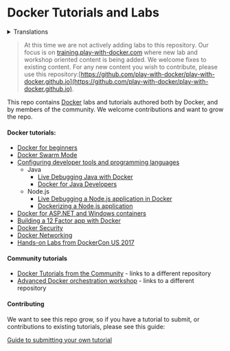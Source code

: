 # Docker Tutorials and Labs

<details>
<summary>Translations</summary>
[Português Brasileiro](README.ptBr.md)
</details>

> At this time we are not actively adding labs to this repository. Our focus is on [training.play-with-docker.com](https://training.play-with-docker.com) where new lab and workshop oriented content is being added. We welcome fixes to existing content. For any new content you wish to contribute, please use this repository:[https://github.com/play-with-docker/play-with-docker.github.io](https://github.com/play-with-docker/play-with-docker.github.io).


This repo contains [Docker](https://docker.com) labs and tutorials authored both by Docker, and by members of the community. We welcome contributions and want to grow the repo.

#### Docker tutorials:
* [Docker for beginners](beginner/readme.md)
* [Docker Swarm Mode](swarm-mode/README.md)
* [Configuring developer tools and programming languages](developer-tools/README.md)
  * Java
    * [Live Debugging Java with Docker](developer-tools/java-debugging)
    * [Docker for Java Developers](developer-tools/java/)
  * Node.js
    * [Live Debugging a Node.js application in Docker](developer-tools/nodejs-debugging)
    * [Dockerizing a Node.js application](developer-tools/nodejs/porting/)
* [Docker for ASP.NET and Windows containers](windows/readme.md)
* [Building a 12 Factor app with Docker](12factor/README.md)
* [Docker Security](security/README.md)
* [Docker Networking](networking/)
* [Hands-on Labs from DockerCon US 2017](dockercon-us-2017/)


#### Community tutorials
* [Docker Tutorials from the Community](https://github.com/docker/community/blob/master/curated-content.md) - links to a different repository
* [Advanced Docker orchestration workshop](https://github.com/docker/labs/tree/master/Docker-Orchestration) - links to a different repository

#### Contributing

We want to see this repo grow, so if you have a tutorial to submit, or contributions to existing tutorials, please see this guide:

[Guide to submitting your own tutorial](contribute.md)

